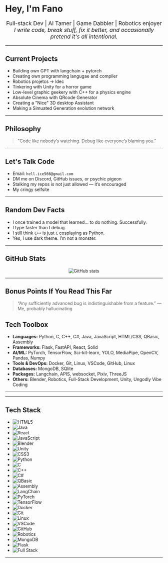<!DOCTYPE html>
<html lang="en">
<head>
<meta charset="UTF-8" />
<meta name="viewport" content="width=device-width, initial-scale=1" />

<h1>Hey, I'm Fano </h1>

<p style="text-align:center; font-size:1.1rem;">
  Full-stack Dev | AI Tamer | Game Dabbler | Robotics enjoyer<br />
  <i>I write code, break stuff, fix it better, and occasionally pretend it's all intentional.</i>
</p>

<hr />

<h2>Current Projects</h2>
<ul>
  <li>Building own GPT with langchain + pytorch</li>
  <li>Creating own programming langugae and compiler</li>
  <li>Robotics projetcs -> ldec</li>
  <li>Tinkering with Unity for a horror game</li>
  <li>Low-level graphic geekery with C++ for a physics engine</li>
  <li>Absolute Cinema with QRcode Generator</li>
  <li>Creating a "Nice" 3D desktop Assistant</li>
  <li>Making a Simuated Generation evolution network</li>
</ul>

<hr />

<h2>Philosophy</h2>
<blockquote>
  "Code like nobody’s watching. Debug like everyone’s blaming you."
</blockquote>

<hr />

<h2>Let's Talk Code</h2>
<ul>
  <li>Email: <code>hell.ice566@gmail.com</code></li>
  <li>DM me on Discord, GitHub issues, or psychic pigeon</li>
  <li>Stalking my repos is not just allowed — it’s encouraged</li>
  <li>My cringy selfsite <code></code></li>
</ul>

<hr />

<h2>Random Dev Facts</h2>
<ul>
  <li>I once trained a model that learned... to do nothing. Successfully.</li>
  <li>I type faster than I debug.</li>
  <li>I still think <code>C++</code> is just <code>C</code> cosplaying as Python.</li>
  <li>Yes, I use dark theme. I’m not a monster.</li>
</ul>

<hr />

<h2>GitHub Stats</h2>
<p style="text-align:center;">
  <img src="https://github-readme-stats.vercel.app/api?username=Fano1&show_icons=true&theme=tokyonight" alt="GitHub stats" />
</p>

<hr />

<h2>Bonus Points If You Read This Far</h2>
<blockquote>
  “Any sufficiently advanced bug is indistinguishable from a feature.” — Me, probably hallucinating
</blockquote>

<h2>Tech Toolbox</h2>
<ul>
  <li><b>Languages:</b> Python, C, C++, C#, Java, JavaScript, HTML/CSS, QBasic, Assembly</li>
  <li><b>Frameworks:</b> Flask, FastAPI, React, Solid</li>
  <li><b>AI/ML:</b> PyTorch, TensorFlow, Sci-kit-learn, YOLO, MediaPipe, OpenCV, Pandas, Numpy</li>
  <li><b>Tools & DevOps:</b> Docker, Git, Linux, VSCode, GitHub, Linux</li>
  <li><b>Databases:</b> MongoDB, SQlite</li>
  <li><b>Packages:</b> Langchain, APIS, websocket, Pixiv, ThreeJS</li>
  <li><b>Others:</b> Blender, Robotics, Full-Stack Development, Unity, Ungodly Vibe Coding</li>
</ul>

<hr />

---
## Tech Stack 

- ![HTML5](https://img.shields.io/badge/HTML5-E34F26?style=for-the-badge&logo=html5&logoColor=white) 
- ![Java](https://img.shields.io/badge/Java-007396?style=for-the-badge&logo=java&logoColor=white)
- ![React](https://img.shields.io/badge/React-61DAFB?style=for-the-badge&logo=react&logoColor=black)
- ![JavaScript](https://img.shields.io/badge/JavaScript-F7DF1E?style=for-the-badge&logo=javascript&logoColor=black)
- ![Blender](https://img.shields.io/badge/Blender-F5792A?style=for-the-badge&logo=blender&logoColor=white)
- ![Unity](https://img.shields.io/badge/Unity-000000?style=for-the-badge&logo=unity&logoColor=white)
- ![CSS3](https://img.shields.io/badge/CSS3-1572B6?style=for-the-badge&logo=css3&logoColor=white)
- ![Python](https://img.shields.io/badge/Python-3776AB?style=for-the-badge&logo=python&logoColor=white)
- ![C](https://img.shields.io/badge/C-00599C?style=for-the-badge&logo=c&logoColor=white)
- ![C++](https://img.shields.io/badge/C++-00599C?style=for-the-badge&logo=c%2B%2B&logoColor=white)
- ![C#](https://img.shields.io/badge/C%23-239120?style=for-the-badge&logo=c-sharp&logoColor=white)
- ![QBasic](https://img.shields.io/badge/QBasic-008080?style=for-the-badge&logo=visual-basic&logoColor=white)
- ![Assembly](https://img.shields.io/badge/Assembly-6E4B25?style=for-the-badge&logo=assemblyscript&logoColor=white)
- ![LangChain](https://img.shields.io/badge/LangChain-000000?style=for-the-badge&logo=langchain&logoColor=white)
- ![PyTorch](https://img.shields.io/badge/PyTorch-EE4C2C?style=for-the-badge&logo=pytorch&logoColor=white)
- ![TensorFlow](https://img.shields.io/badge/TensorFlow-FF6F00?style=for-the-badge&logo=tensorflow&logoColor=white)
- ![Docker](https://img.shields.io/badge/Docker-2496ED?style=for-the-badge&logo=docker&logoColor=white)
- ![Git](https://img.shields.io/badge/Git-F05032?style=for-the-badge&logo=git&logoColor=white)
- ![Linux](https://img.shields.io/badge/Linux-FCC624?style=for-the-badge&logo=linux&logoColor=black)
- ![VSCode](https://img.shields.io/badge/VSCode-007ACC?style=for-the-badge&logo=visual-studio-code&logoColor=white)
- ![GitHub](https://img.shields.io/badge/GitHub-181717?style=for-the-badge&logo=github&logoColor=white)
- ![Robotics](https://img.shields.io/badge/Robotics-0078D7?style=for-the-badge&logo=robotframework&logoColor=white)
- ![MongoDB](https://img.shields.io/badge/MongoDB-47A248?style=for-the-badge&logo=mongodb&logoColor=white)
- ![Flask](https://img.shields.io/badge/Flask-000000?style=for-the-badge&logo=flask&logoColor=white)
- ![Full Stack](https://img.shields.io/badge/Full_Stack-333333?style=for-the-badge&logo=stack-overflow&logoColor=white)

---

</body>
</html>
